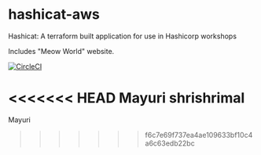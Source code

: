 # hashicat-aws
Hashicat: A terraform built application for use in Hashicorp workshops

Includes "Meow World" website.

[![CircleCI](https://circleci.com/gh/hashicorp/hashicat-aws.svg?style=svg)](https://circleci.com/gh/hashicorp/hashicat-aws)

<<<<<<< HEAD
Mayuri shrishrimal
=======
Mayuri
>>>>>>> f6c7e69f737ea4ae109633bf10c4a6c63edb22bc
